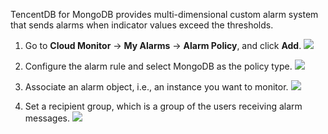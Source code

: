TencentDB for MongoDB provides multi-dimensional custom alarm system that sends alarms when indicator values exceed the thresholds.

1. Go to **Cloud Monitor** -> **My Alarms** -> **Alarm Policy**, and click **Add**.
![](https://main.qcloudimg.com/raw/bbdb6a60f288c3c0c64a31e5a6f53977.png)

2. Configure the alarm rule and select MongoDB as the policy type.
![](https://main.qcloudimg.com/raw/5a2d9f43f8257421af9605d7030f71b8.png)

3. Associate an alarm object, i.e., an instance you want to monitor.
![](https://main.qcloudimg.com/raw/ba58a46f3769c3a6984fc885e29361b0.png)


4. Set a recipient group, which is a group of the users receiving alarm messages.
![](https://main.qcloudimg.com/raw/1528c3fe81e21add479779f1564bea3a.png)

